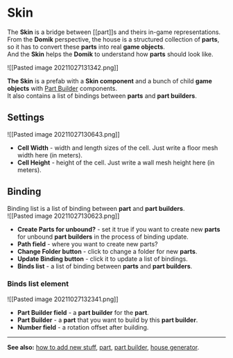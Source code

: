 # **Skin**

The **Skin** is a bridge between [[part]]s and theirs in-game representations.   
From the **Domik** perspective, the house is a structured collection of **parts**, so it has to convert these **parts** into real **game objects**.  
And the **Skin** helps the **Domik** to understand how **parts** should look like.  

![[Pasted image 20211027131342.png]]  

**The Skin** is a prefab with a **Skin component** and a bunch of child **game objects** with [Part Builder](part-builder.md) components.  
It also contains a list of bindings between **parts** and **part builders**.  

## **Settings**
![[Pasted image 20211027130643.png]]  

- **Cell Width** - width and length sizes of the cell. Just write a floor mesh width here (in meters).
- **Cell Height** - height of the cell. Just write a wall mesh height here (in meters).

## **Binding**
Binding list is a list of binding between **part** and **part builders**.  
![[Pasted image 20211027130623.png]]  

- **Create Parts for unbound?** - set it true if you want to create new **parts** for unbound **part builders** in the process of binding update. 
- **Path field** - where you want to create new parts?
- **Change Folder button** - click to change a folder for new **parts**.
- **Update Binding button** - click it to update a list of bindings.
- **Binds list** - a list of binding between **parts** and **part builders**.

### **Binds list element**
![[Pasted image 20211027132341.png]]  

- **Part Builder field** - a **part builder** for the **part**.
- **Part Builder** - a **part** that you want to build by this **part builder**.
- **Number field** - a rotation offset after building.

---

**See also:** 
[how to add new stuff](how-to-add-new-stuff.md),
[part](part.md),
[part builder](part-builder.md),
[house generator](house-generator.md).


